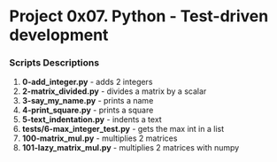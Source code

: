 # Project 0x07. Python - Test-driven development

### Scripts Descriptions

1. **0-add_integer.py** - adds 2 integers
2. **2-matrix_divided.py** - divides a matrix by a scalar
3. **3-say_my_name.py** - prints a name
4. **4-print_square.py** - prints a square
5. **5-text_indentation.py** - indents a text
6. **tests/6-max_integer_test.py** - gets the max int in a list
7. **100-matrix_mul.py** - multiplies 2 matrices
8. **101-lazy_matrix_mul.py** - multiplies 2 matrices with numpy
